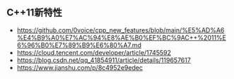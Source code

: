 ## C++11新特性
- https://github.com/0voice/cpp_new_features/blob/main/%E5%AD%A6%E4%B9%A0%E7%AC%94%E8%AE%B0%EF%BC%9AC++%2011%E6%96%B0%E7%89%B9%E6%80%A7.md
- https://cloud.tencent.com/developer/article/1745592
- https://blog.csdn.net/qq_41854911/article/details/119657617
- https://www.jianshu.com/p/8c4952e9edec
